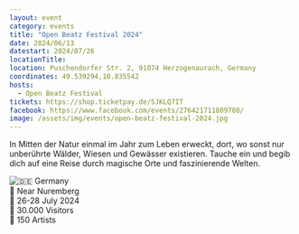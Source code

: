 ```yaml
---
layout: event
category: events
title: "Open Beatz Festival 2024"
date: 2024/06/13
datestart: 2024/07/26
locationTitle:
location: Puschendorfer Str. 2, 91074 Herzogenaurach, Germany
coordinates: 49.539294,10.835542
hosts:
  - Open Beatz Festival
tickets: https://shop.ticketpay.de/5JKLQ7IT
facebook: https://www.facebook.com/events/276421711809788/
image: /assets/img/events/open-beatz-festival-2024.jpg
---
```


In Mitten der Natur einmal im Jahr zum Leben erweckt, dort, wo sonst nur unberührte Wälder, Wiesen und Gewässer existieren. Tauche ein und begib dich auf eine Reise durch magische Orte und faszinierende Welten.

![🇩🇪](https://static.xx.fbcdn.net/images/emoji.php/v9/t75/2/16/1f1e9_1f1ea.png) Germany  
📍 Near Nuremberg  
📅 26-28 July 2024  
👫 30.000 Visitors  
🎵 150 Artists